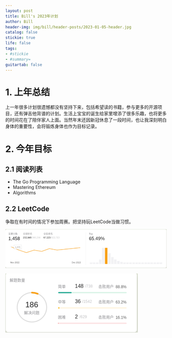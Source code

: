 ```yaml
---
layout: post
title: Bill's 2023年计划
author: Bill
header-img: img/bill/header-posts/2023-01-05-header.jpg
catalog: false
stickie: true
life: false
tags: 
- #stickie
- #summary=
guitartab: false
---
```




# 1. 上年总结

上一年很多计划很遗憾都没有坚持下来，包括希望读的书籍，参与更多的开源项目，还有弹吉他背谱的计划。生活上宝宝的诞生给家里增添了很多乐趣，也将更多的时间花在了陪伴家人上面。当然年末还因新冠休息了一段时间，也让我深刻明白身体的重要性，会将锻炼身体也作为目标记录。

# 2. 今年目标

## 2.1 阅读列表

- The Go Programming Language
- Mastering Ethereum
- Algorithms

## 2.2 LeetCode

争取在有时间的情况下参加周赛。把坚持玩LeetCode当做习惯。

![](/img/bill/in-posts//63bb8bf9ab64411710a85228.png)

![](/img/bill/in-posts//63bb8bf9ab64411710a85229.png)
